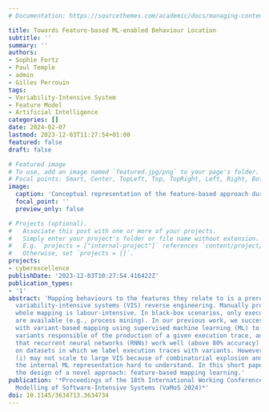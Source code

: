 ```yaml
---
# Documentation: https://sourcethemes.com/academic/docs/managing-content/

title: Towards Feature-based ML-enabled Behaviour Location
subtitle: ''
summary: ''
authors:
- Sophie Fortz
- Paul Temple
- admin
- Gilles Perrouin
tags:
- Variability-Intensive System
- Feature Model
- Artificial Intelligence
categories: []
date: 2024-02-07
lastmod: 2023-12-03T11:27:54+01:00
featured: false
draft: false

# Featured image
# To use, add an image named `featured.jpg/png` to your page's folder.
# Focal points: Smart, Center, TopLeft, Top, TopRight, Left, Right, BottomLeft, Bottom, BottomRight.
image:
  caption: 'Conceptual representation of the feature-based approach during the prediction phase.'
  focal_point: ''
  preview_only: false

# Projects (optional).
#   Associate this post with one or more of your projects.
#   Simply enter your project's folder or file name without extension.
#   E.g. `projects = ["internal-project"]` references `content/project/deep-learning/index.md`.
#   Otherwise, set `projects = []`.
projects:
- cyberexcellence
publishDate: '2023-12-03T10:27:54.416422Z'
publication_types:
- '1'
abstract: 'Mapping behaviours to the features they relate to is a prerequisite for
  variability-intensive systems (VIS) reverse engineering. Manually providing this
  whole mapping is labour-intensive. In black-box scenarios, only execution traces
  are available (e.g., process mining). In our previous work, we successfully experimented
  with variant-based mapping using supervised machine learning (ML) to identify the
  variants responsible of the production of a given execution trace, and demonstrated
  that recurrent neural networks (RNNs) work well (above 80% accuracy) when trained
  on datasets in which we label execution traces with variants. However, this mapping
  (i) may not scale to large VIS because of combinatorial explosion and (ii) makes
  the internal ML representation hard to understand. In this short paper, we discuss
  the design of a novel approach: feature-based mapping learning.'
publication: '*Proceedings of the 18th International Working Conference on Variability
  Modelling of Software-Intensive Systems (VaMoS 2024)*'
doi: 10.1145/3634713.3634734
---
```

